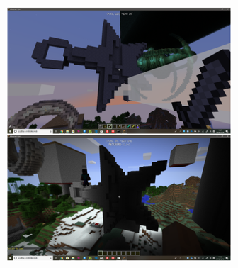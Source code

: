 ![star](https://github.com/sht2018/itm/blob/master/students/huangchy/voxstar/star.png)
![LANstar](https://github.com/sht2018/itm/blob/master/students/huangchy/voxstar/LANstar.png)
